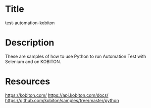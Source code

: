 
# Title
test-automation-kobiton

# Description
These are samples of how to use Python to run Automation Test with Selenium and on KOBITON.

# Resources
<https://kobiton.com/>
<https://api.kobiton.com/docs/>
<https://github.com/kobiton/samples/tree/master/python>
